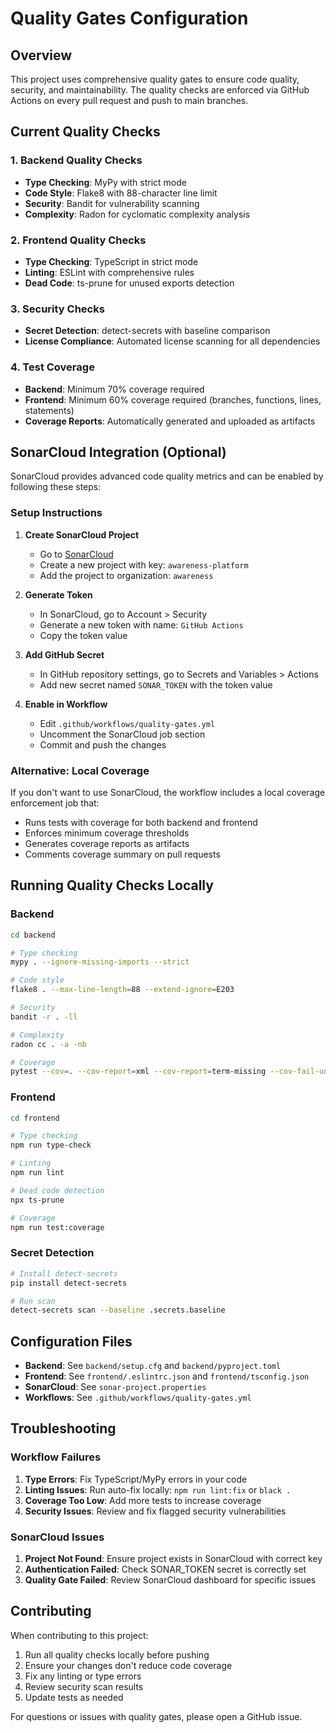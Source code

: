 # Quality Gates Configuration

## Overview

This project uses comprehensive quality gates to ensure code quality, security, and maintainability. The quality checks are enforced via GitHub Actions on every pull request and push to main branches.

## Current Quality Checks

### 1. Backend Quality Checks
- **Type Checking**: MyPy with strict mode
- **Code Style**: Flake8 with 88-character line limit
- **Security**: Bandit for vulnerability scanning
- **Complexity**: Radon for cyclomatic complexity analysis

### 2. Frontend Quality Checks
- **Type Checking**: TypeScript in strict mode
- **Linting**: ESLint with comprehensive rules
- **Dead Code**: ts-prune for unused exports detection

### 3. Security Checks
- **Secret Detection**: detect-secrets with baseline comparison
- **License Compliance**: Automated license scanning for all dependencies

### 4. Test Coverage
- **Backend**: Minimum 70% coverage required
- **Frontend**: Minimum 60% coverage required (branches, functions, lines, statements)
- **Coverage Reports**: Automatically generated and uploaded as artifacts

## SonarCloud Integration (Optional)

SonarCloud provides advanced code quality metrics and can be enabled by following these steps:

### Setup Instructions

1. **Create SonarCloud Project**
   - Go to [SonarCloud](https://sonarcloud.io)
   - Create a new project with key: `awareness-platform`
   - Add the project to organization: `awareness`

2. **Generate Token**
   - In SonarCloud, go to Account > Security
   - Generate a new token with name: `GitHub Actions`
   - Copy the token value

3. **Add GitHub Secret**
   - In GitHub repository settings, go to Secrets and Variables > Actions
   - Add new secret named `SONAR_TOKEN` with the token value

4. **Enable in Workflow**
   - Edit `.github/workflows/quality-gates.yml`
   - Uncomment the SonarCloud job section
   - Commit and push the changes

### Alternative: Local Coverage

If you don't want to use SonarCloud, the workflow includes a local coverage enforcement job that:
- Runs tests with coverage for both backend and frontend
- Enforces minimum coverage thresholds
- Generates coverage reports as artifacts
- Comments coverage summary on pull requests

## Running Quality Checks Locally

### Backend
```bash
cd backend

# Type checking
mypy . --ignore-missing-imports --strict

# Code style
flake8 . --max-line-length=88 --extend-ignore=E203

# Security
bandit -r . -ll

# Complexity
radon cc . -a -nb

# Coverage
pytest --cov=. --cov-report=xml --cov-report=term-missing --cov-fail-under=70
```

### Frontend
```bash
cd frontend

# Type checking
npm run type-check

# Linting
npm run lint

# Dead code detection
npx ts-prune

# Coverage
npm run test:coverage
```

### Secret Detection
```bash
# Install detect-secrets
pip install detect-secrets

# Run scan
detect-secrets scan --baseline .secrets.baseline
```

## Configuration Files

- **Backend**: See `backend/setup.cfg` and `backend/pyproject.toml`
- **Frontend**: See `frontend/.eslintrc.json` and `frontend/tsconfig.json`
- **SonarCloud**: See `sonar-project.properties`
- **Workflows**: See `.github/workflows/quality-gates.yml`

## Troubleshooting

### Workflow Failures

1. **Type Errors**: Fix TypeScript/MyPy errors in your code
2. **Linting Issues**: Run auto-fix locally: `npm run lint:fix` or `black .`
3. **Coverage Too Low**: Add more tests to increase coverage
4. **Security Issues**: Review and fix flagged security vulnerabilities

### SonarCloud Issues

1. **Project Not Found**: Ensure project exists in SonarCloud with correct key
2. **Authentication Failed**: Check SONAR_TOKEN secret is correctly set
3. **Quality Gate Failed**: Review SonarCloud dashboard for specific issues

## Contributing

When contributing to this project:
1. Run all quality checks locally before pushing
2. Ensure your changes don't reduce code coverage
3. Fix any linting or type errors
4. Review security scan results
5. Update tests as needed

For questions or issues with quality gates, please open a GitHub issue.